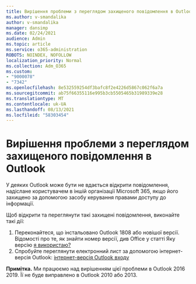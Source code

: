 ```yaml
---
title: Вирішення проблеми з переглядом захищеного повідомлення в Outlook
ms.author: v-smandalika
author: v-smandalika
manager: dansimp
ms.date: 02/24/2021
audience: Admin
ms.topic: article
ms.service: o365-administration
ROBOTS: NOINDEX, NOFOLLOW
localization_priority: Normal
ms.collection: Adm_O365
ms.custom:
- "9000078"
- "7342"
ms.openlocfilehash: 8e532559254df3bafc8f2e4226d5867c062f6a7a
ms.sourcegitcommit: ab75f66355116e995b3cb5505465b31989339e28
ms.translationtype: MT
ms.contentlocale: uk-UA
ms.lasthandoff: 08/13/2021
ms.locfileid: "58303454"
---
```

# <a name="fix-problem-viewing-protected-message-in-outlook"></a>Вирішення проблеми з переглядом захищеного повідомлення в Outlook

У деяких Outlook може бути не вдається відкрити повідомлення, надіслане користувачем в іншій організації Microsoft 365, якщо його захищено за допомогою засобу керування правами доступу до інформації.

Щоб відкрити та переглянути такі захищені повідомлення, виконайте такі дії:

1. Переконайтеся, що інстальовано Outlook 1808 або новішої версії. Відомості про те, як знайти номер версії, див Office у статті Яку версію [я використаю?](https://support.microsoft.com/office/about-office-what-version-of-office-am-i-using-932788b8-a3ce-44bf-bb09-e334518b8b19)
2. Спробуйте переглянути електронний лист за допомогою інтернет-версія Outlook: [інтернет-версія Outlook входу](https://outlook.office365.com/mail/inbox)

**Примітка.** Ми працюємо над вирішенням цієї проблеми в Outlook 2016 2019. Її не буде виправлено в Outlook 2010 або 2013.
